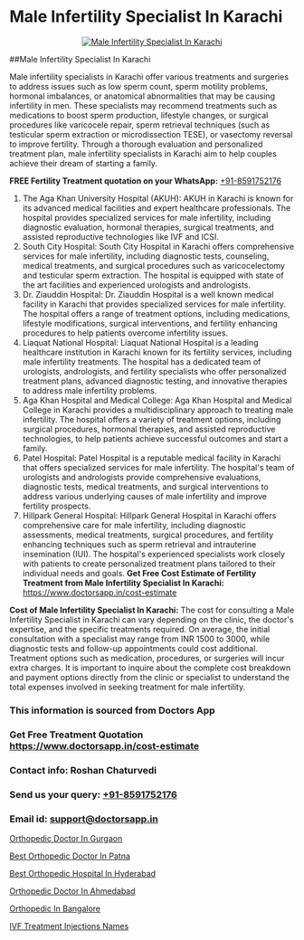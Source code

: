 # Male Infertility Specialist In Karachi

<p align="center">
  <a href="https://doctorsapp.in/treatment/ivf-treatment">
    <img src="https://doctorsapp.co.in/uploads/treatment_image/ICSI.jpg" alt="Male Infertility Specialist In Karachi">
  </a>
</p>
##Male Infertility Specialist In Karachi

Male infertility specialists in Karachi offer various treatments and surgeries to address issues such as low sperm count, sperm motility problems, hormonal imbalances, or anatomical abnormalities that may be causing infertility in men. These specialists may recommend treatments such as medications to boost sperm production, lifestyle changes, or surgical procedures like varicocele repair, sperm retrieval techniques (such as testicular sperm extraction or microdissection TESE), or vasectomy reversal to improve fertility. Through a thorough evaluation and personalized treatment plan, male infertility specialists in Karachi aim to help couples achieve their dream of starting a family.

**FREE Fertility Treatment quotation on your WhatsApp:**  [+91-8591752176](https://api.whatsapp.com/send?phone=8591752176)

1) The Aga Khan University Hospital (AKUH): AKUH in Karachi is known for its advanced medical facilities and expert healthcare professionals. The hospital provides specialized services for male infertility, including diagnostic evaluation, hormonal therapies, surgical treatments, and assisted reproductive technologies like IVF and ICSI.
2) South City Hospital: South City Hospital in Karachi offers comprehensive services for male infertility, including diagnostic tests, counseling, medical treatments, and surgical procedures such as varicocelectomy and testicular sperm extraction. The hospital is equipped with state of the art facilities and experienced urologists and andrologists.
3) Dr. Ziauddin Hospital: Dr. Ziauddin Hospital is a well known medical facility in Karachi that provides specialized services for male infertility. The hospital offers a range of treatment options, including medications, lifestyle modifications, surgical interventions, and fertility enhancing procedures to help patients overcome infertility issues.
4) Liaquat National Hospital: Liaquat National Hospital is a leading healthcare institution in Karachi known for its fertility services, including male infertility treatments. The hospital has a dedicated team of urologists, andrologists, and fertility specialists who offer personalized treatment plans, advanced diagnostic testing, and innovative therapies to address male infertility problems.
5) Aga Khan Hospital and Medical College: Aga Khan Hospital and Medical College in Karachi provides a multidisciplinary approach to treating male infertility. The hospital offers a variety of treatment options, including surgical procedures, hormonal therapies, and assisted reproductive technologies, to help patients achieve successful outcomes and start a family.
6) Patel Hospital: Patel Hospital is a reputable medical facility in Karachi that offers specialized services for male infertility. The hospital's team of urologists and andrologists provide comprehensive evaluations, diagnostic tests, medical treatments, and surgical interventions to address various underlying causes of male infertility and improve fertility prospects.
7) Hillpark General Hospital: Hillpark General Hospital in Karachi offers comprehensive care for male infertility, including diagnostic assessments, medical treatments, surgical procedures, and fertility enhancing techniques such as sperm retrieval and intrauterine insemination (IUI). The hospital's experienced specialists work closely with patients to create personalized treatment plans tailored to their individual needs and goals.
**Get Free Cost Estimate of Fertility Treatment from Male Infertility Specialist In Karachi:** https://www.doctorsapp.in/cost-estimate

**Cost of Male Infertility Specialist In Karachi:**
The cost for consulting a Male Infertility Specialist in Karachi can vary depending on the clinic, the doctor's expertise, and the specific treatments required. On average, the initial consultation with a specialist may range from INR 1500 to 3000, while diagnostic tests and follow-up appointments could cost additional. Treatment options such as medication, procedures, or surgeries will incur extra charges. It is important to inquire about the complete cost breakdown and payment options directly from the clinic or specialist to understand the total expenses involved in seeking treatment for male infertility.

### This information is sourced from Doctors App 
### Get Free Treatment Quotation https://www.doctorsapp.in/cost-estimate
### Contact info: Roshan Chaturvedi 
### Send us your query: [+91-8591752176](https://api.whatsapp.com/send?phone=8591752176) 
### Email id: support@doctorsapp.in

[Orthopedic Doctor In Gurgaon](https://www.linkedin.com/pulse/orthopedic-doctor-gurgaon-doctorsapp-dhaka-f1x1e?trackingId=o48%2Fe7uKVNS4ILxItDOLVg%3D%3D&lipi=urn%3Ali%3Apage%3Ad_flagship3_company_admin%3Bo%2BosOGJBSO63YocmsfjAZA%3D%3D)

[Best Orthopedic Doctor In Patna](https://www.linkedin.com/pulse/best-orthopedic-doctor-patna-doctorsapp-chittagong-hiwte?trackingId=09ItkcHbLtJ1qnKSBpsf4w%3D%3D&lipi=urn%3Ali%3Apage%3Ad_flagship3_company_admin%3BddPc4oDaSTuh6mJcYb9fAg%3D%3D)

[Best Orthopedic Hospital In Hyderabad](https://medium.com/@vimalrana22/best-orthopedic-hospital-in-hyderabad-e7492a968a31)

[Orthopedic Doctor In Ahmedabad](https://medium.com/@vimalrana22/orthopedic-doctor-in-ahmedabad-180e68c3f3f8)

[Orthopedic In Bangalore](https://doctors-apps.github.io/doctorsapp/orthopedic-in-bangalore)

[IVF Treatment Injections Names](https://doctors-apps.github.io/doctorsapp/ivf-treatment-injections-names)


